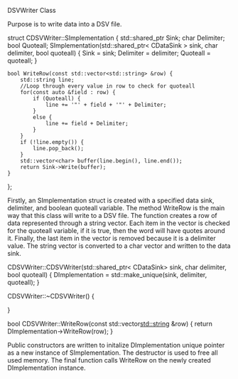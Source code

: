 DSVWriter Class

Purpose is to write data into a DSV file.

struct CDSVWriter::SImplementation {
    std::shared_ptr<CDataSink> Sink;
    char Delimiter;
    bool Quoteall;
    SImplementation(std::shared_ptr< CDataSink > sink, char delimiter, bool quoteall) {
        Sink = sink;
        Delimiter = delimiter;
        Quoteall = quoteall;
    }

    bool WriteRow(const std::vector<std::string> &row) {
        std::string line;
        //Loop through every value in row to check for quoteall
        for(const auto &field : row) {
            if (Quoteall) {
                line += '"' + field + '"' + Delimiter;
            }
            else {
                line += field + Delimiter;
            }
        }
        if (!line.empty()) {
            line.pop_back();
        }
        std::vector<char> buffer(line.begin(), line.end());
        return Sink->Write(buffer);
    }
};

Firstly, an SImplementation struct is created with a specified data sink,
delimiter, and boolean quoteall variable. The method WriteRow is the main
way that this class will write to a DSV file. The function creates a row of 
data represented through a string vector. Each item in the vector is checked 
for the quoteall variable, if it is true, then the word will have quotes around it.
Finally, the last item in the vector is removed because it is a delimiter value.
The string vector is converted to a char vector and written to the data sink.

CDSVWriter::CDSVWriter(std::shared_ptr< CDataSink> sink, char delimiter, bool quoteall) {
    DImplementation = std::make_unique<SImplementation>(sink, delimiter, quoteall);
}

CDSVWriter::~CDSVWriter() {

}

bool CDSVWriter::WriteRow(const std::vector<std::string> &row) {
    return DImplementation->WriteRow(row);
}

Public constructors are written to initalize DImplementation unique pointer
as a new instance of SImplementation. The destructor is used to free all
used memory. The final function calls WriteRow on the newly created
DImplementation instance.
